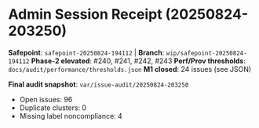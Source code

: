 # Admin Session Receipt (20250824-203250)

**Safepoint**: `safepoint-20250824-194112`  |  **Branch**: `wip/safepoint-20250824-194112`
**Phase-2 elevated**: #240, #241, #242, #243
**Perf/Prov thresholds**: `docs/audit/performance/thresholds.json`
**M1 closed**: 24 issues (see JSON)

**Final audit snapshot**: `var/issue-audit/20250824-203250`
- Open issues: 96
- Duplicate clusters: 0
- Missing label noncompliance: 4
